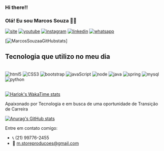 ### Hi there!!

### Olá! Eu sou Marcos Souza ✋🏿


[![site](https://img.shields.io/badge/visite-site-76B900?style=for-the-badge&logo=nvidia&logoColor=white)](https://statuslinegrafica.cliccard.info/)
[![youtube](https://img.shields.io/badge/YouTube-FF0000?style=for-the-badge&logo=youtube&logoColor=white)]( https://www.youtube.com/channel/UCtDBYUn1GP85u9BCNcpX6Bg)
[![instagram](https://img.shields.io/badge/Instagram-E4405F?style=for-the-badge&logo=instagram&logoColor=white)](https://www.instagram.com/statuslinegrafica/)
[![linkedin](https://img.shields.io/badge/LinkedIn-0077B5?style=for-the-badge&logo=linkedin&logoColor=white)](https://www.linkedin.com/in/marcosantoniosouza)
[![whatsapp](https://img.shields.io/badge/WhatsApp-25D366?style=for-the-badge&logo=whatsapp&logoColor=white)](https://api.whatsapp.com/send?phone=5521997762455&text=Ol%C3%A1%2C%20gostaria%20de%20saber%20mais%20sobre%20produtos%20digitais!)
  
  [![MarcosSouzaaGitHubstats](https://github-readme-stats.vercel.app/api?username=MarcosSouzaa&show_icons=true&theme=radical)]

## Tecnologia que utilizo no meu dia

<div style="dysplay: inline_block"></br>
   <img align="center" alt="html5" src="https://img.shields.io/badge/HTML5-40e0d0?style=for-the-badge&logo=html5&logoColor=white"/> 
   <img align="center" alt="CSS3" src="https://img.shields.io/badge/CSS3-563D7C?style=for-the-badge&logo=css3&logoColor=white"/> 
   <img align="center" alt="bootstrap" src="https://img.shields.io/badge/Bootstrap-a5e90d?style=for-the-adge&logo=bootstrap&logoColor=white"/> 
   <img align="center" alt="javaScript" src="https://img.shields.io/badge/JavaScript-323330?style=for-the-badge&logo=javascript&logoColor=F7DF1E"/> 
   <img align="center" alt="node" src="https://img.shields.io/badge/Node.js-43853D?style=for-the-badge&logo=node.js&logoColor=white"/> 
   <img align="center" alt="java" src="https://img.shields.io/badge/Java-ED8B00?style=for-the-badge&logo=openjdk&logoColor=white"/>
   <img align="center" alt="spring" src="https://img.shields.io/badge/Spring-6DB33F?style=for-the-badge&logo=spring&logoColor=white"/> 
   <img align="center" alt="mysql" src="https://img.shields.io/badge/MySQL-00000F?style=for-the-badge&logo=mysql&logoColor=white"/>
   <img align="center" alt="python" src="https://img.shields.io/badge/PYTHON-306998?style=for-the-badge&logo=Python&logoColor=FFD43B"/>
   
</div><br/>

[![Harlok's WakaTime stats](https://github-readme-stats.vercel.app/api/wakatime?username=ffflabs)](https://github.com/MarcosSouzaa/github-readme-stats)

 Apaixonado por Tecnologia e em busca de uma oportunidade de Transição de Carreira

 [![Anurag's GitHub stats](https://github-readme-stats.vercel.app/api?username=anuraghazra)](https://github.com/MarcosSouzaa/github-readme-stats)

 Entre em contato comigo:
 - 📞 (21) 99776-2455
 - 📨 m.storeproducoes@gmail.com


 
